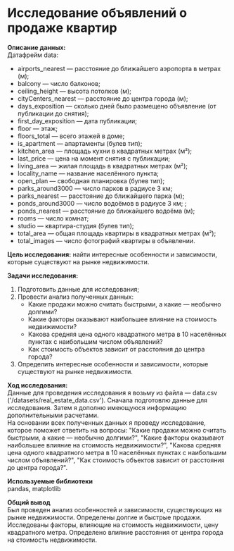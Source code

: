 # Исследование объявлений о продаже квартир

**Описание данных:**  
Датафрейм data:   
* airports_nearest — расстояние до ближайшего аэропорта в метрах (м);  
* balcony — число балконов;  
* ceiling_height — высота потолков (м);  
* cityCenters_nearest — расстояние до центра города (м);  
* days_exposition — сколько дней было размещено объявление (от публикации до снятия);  
* first_day_exposition — дата публикации;  
* floor — этаж;  
* floors_total — всего этажей в доме;  
* is_apartment — апартаменты (булев тип);  
* kitchen_area — площадь кухни в квадратных метрах (м²);  
* last_price — цена на момент снятия с публикации;  
* living_area — жилая площадь в квадратных метрах (м²);  
* locality_name — название населённого пункта;  
* open_plan — свободная планировка (булев тип);  
* parks_around3000 — число парков в радиусе 3 км;  
* parks_nearest — расстояние до ближайшего парка (м);  
* ponds_around3000 — число водоёмов в радиусе 3 км;  ;  
* ponds_nearest — расстояние до ближайшего водоёма (м);  
* rooms — число комнат;  
* studio — квартира-студия (булев тип);  
* total_area — общая площадь квартиры в квадратных метрах (м²);  
* total_images — число фотографий квартиры в объявлении.

**Цель исследования:** найти интересные особенности и зависимости, которые существуют на рынке недвижимости.

**Задачи исследования:**  
1. Подготовить данные для исследования;   
2. Провести анализ полученных данных:  
    * Какие продажи можно считать быстрыми, а какие — необычно долгими?  
    * Какие факторы оказывают наибольшее влияние на стоимость недвижимости?  
    * Какова средняя цена одного квадратного метра в 10 населённых пунктах с наибольшим числом объявлений?  
    * Как стоимость объектов зависит от расстояния до центра города?  
2. Определить интересные особенности и зависимости, которые существуют на рынке недвижимости.

**Ход исследования:**  
Данные для проведения исследования я возьму из файла — data.csv ('/datasets/real_estate_data.csv').
Сначала подготовлю данные для исследования. Затем я дополню имеющуюся информацию дополнительными расчетами.  
На основании всех полученных данных я проведу исследование, которое поможет ответить на вопросы: "Какие продажи можно считать быстрыми, а какие — необычно долгими?", "Какие факторы оказывают наибольшее влияние на стоимость недвижимости?", "Какова средняя цена одного квадратного метра в 10 населённых пунктах с наибольшим числом объявлений?", "Как стоимость объектов зависит от расстояния до центра города?".
  
**Используемые библиотеки**  
pandas, matplotlib

**Общий вывод**  
Был проведен анализ особенностей и зависимости, существующих на рынке недвижимости. Определены долгие и быстрые продажи. Исследованы факторы, влияющие на стоимость недвижимости, цену квадратного метра. Определено влияние расстояния от центра города на стоимость недвижимости.